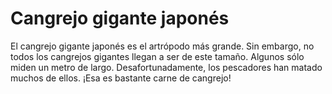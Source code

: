 # Cangrejo gigante japonés

El cangrejo gigante japonés es el artrópodo más grande. Sin embargo, no todos
los cangrejos gigantes llegan a ser de este tamaño. Algunos sólo miden un metro
de largo. Desafortunadamente, los pescadores han matado muchos de ellos. ¡Esa es
bastante carne de cangrejo!
